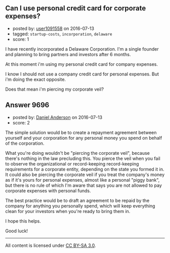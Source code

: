 ## Can I use personal credit card for corporate expenses?

- posted by: [user1091558](https://stackexchange.com/users/1098507/user1091558) on 2016-07-13
- tagged: `startup-costs`, `incorporation`, `delaware`
- score: 1

I have recently incorporated a Delaware Corporation. I'm a single founder and planning to bring partners and investors after 6 months.

At this moment i'm using my personal credit card for company expenses. 

I know I should not use a company credit card for personal expenses. But i'm doing the exact opposite.

Does that mean i'm piercing my corporate veil?
 


## Answer 9696

- posted by: [Daniel Anderson](https://stackexchange.com/users/8398759/daniel-anderson) on 2016-07-13
- score: 2

The simple solution would be to create a repayment agreement between yourself and your corporation for any personal money you spend on behalf of the corporation.  

What you're doing wouldn't be "piercing the corporate veil", because there's nothing in the law precluding this.  You pierce the veil when you fail to observe the organizational or record-keeping record-keeping requirements for a corporate entity, depending on the state you formed it in.  It could also be piercing the corporate veil if you treat the company's money as if it's yours for personal expenses, almost like a personal "piggy bank", but there is no rule of which I'm aware that says you are not allowed to pay corporate expenses with personal funds.

The best practice would be to draft an agreement to be repaid by the company for anything you personally spend, which will keep everything clean for your investors when you're ready to bring them in.

I hope this helps.

Good luck!



---

All content is licensed under [CC BY-SA 3.0](https://creativecommons.org/licenses/by-sa/3.0/).
